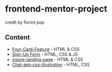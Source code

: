 # frontend-mentor-project
credit by florint pop


## Content 

* [Four-Card-Feature](https://github.com/fakhrirf/frontend-mentor-project/tree/master/four-card-feature-section-master/) - HTML & CSS
* [Sign-Up Form](https://github.com/fakhrirf/frontend-mentor-project/tree/master/intro-component-with-signup-form-master/) - HTML, CSS & JS
* [insure-landing-page](https://github.com/fakhrirf/frontend-mentor-project/tree/master/insure-landing-page) - HTML & CSS
* [Chat-app-css-illustration](https://github.com/fakhrirf/frontend-mentor-project/tree/master/chat-app-css-illustration) - HTML, CSS 
